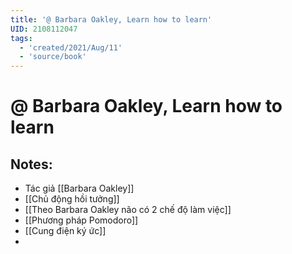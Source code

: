 ```yaml
---
title: '@ Barbara Oakley, Learn how to learn'
UID: 2108112047
tags:
  - 'created/2021/Aug/11'
  - 'source/book'
---
```

# @ Barbara Oakley, Learn how to learn

## Notes:
- Tác giả [[Barbara Oakley]]
- [[Chủ động hồi tưởng]]
- [[Theo Barbara Oakley não có 2 chế độ làm việc]]
- [[Phương pháp Pomodoro]]
- [[Cung điện ký ức]]
- 


